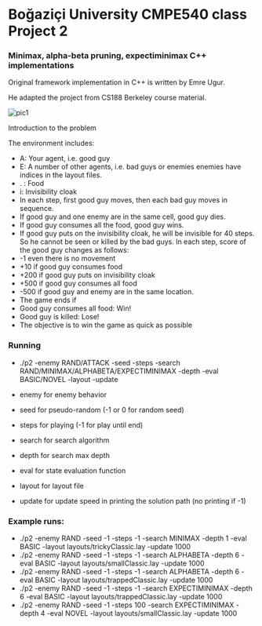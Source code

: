 # Boğaziçi University CMPE540 class Project 2
### Minimax, alpha-beta pruning, expectiminimax C++ implementations

Original framework implementation in C++ is written by Emre Ugur.

He adapted the project from CS188 Berkeley course material.

![pic1](https://user-images.githubusercontent.com/67103746/113911371-94377e80-97e2-11eb-94ed-842ea93f8e00.jpg)

Introduction to the problem

The environment includes:
- A: Your agent, i.e. good guy
- E: A number of other agents, i.e. bad guys or enemies enemies have indices in the layout files.
- . : Food
- i: Invisibility cloak
- In each step, first good guy moves, then each bad guy moves in sequence.
- If good guy and one enemy are in the same cell, good guy dies.
- If good guy consumes all the food, good guy wins.
- If good guy puts on the invisibility cloak, he will be invisible for 40 steps. So he cannot be seen or killed by the bad guys. In each step, score of the good guy changes as follows:
- -1 even there is no movement
- +10 if good guy consumes food
- +200 if good guy puts on invisibility cloak
- +500 if good guy consumes all food
- -500 if good guy and enemy are in the same location.
- The game ends if
- Good guy consumes all food: Win!
- Good guy is killed: Lose!
- The objective is to win the game as quick as possible


### Running
- ./p2 -enemy RAND/ATTACK -seed -steps -search RAND/MINIMAX/ALPHABETA/EXPECTIMINIMAX -depth -eval BASIC/NOVEL -layout -update

- enemy for enemy behavior
- seed for pseudo-random (-1 or 0 for random seed)
- steps for playing (-1 for play until end)
- search for search algorithm
- depth for search max depth
- eval for state evaluation function
- layout for layout file
- update for update speed in printing the solution path (no printing if -1)

### Example runs:
- ./p2 -enemy RAND -seed -1 -steps -1 -search MINIMAX -depth 1 -eval BASIC -layout layouts/trickyClassic.lay -update 1000
- ./p2 -enemy RAND -seed -1 -steps -1 -search ALPHABETA -depth 6 -eval BASIC -layout layouts/smallClassic.lay -update 1000
- ./p2 -enemy RAND -seed -1 -steps -1 -search ALPHABETA -depth 6 -eval BASIC -layout layouts/trappedClassic.lay -update 1000
- ./p2 -enemy RAND -seed -1 -steps -1 -search EXPECTIMINIMAX -depth 6 -eval BASIC -layout layouts/trappedClassic.lay -update 1000
- ./p2 -enemy RAND -seed -1 -steps 100 -search EXPECTIMINIMAX -depth 4 -eval NOVEL -layout layouts/smallClassic.lay -update 1000
